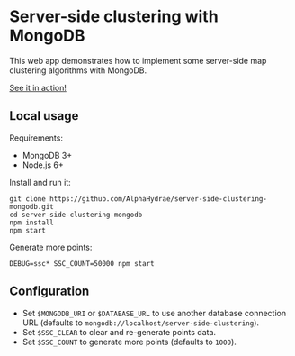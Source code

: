 # Server-side clustering with MongoDB

This web app demonstrates how to implement some server-side map clustering algorithms with MongoDB.

[See it in action!](https://ssc-mongodb.herokuapp.com/)



## Local usage

Requirements:

* MongoDB 3+
* Node.js 6+

Install and run it:

    git clone https://github.com/AlphaHydrae/server-side-clustering-mongodb.git
    cd server-side-clustering-mongodb
    npm install
    npm start

Generate more points:

    DEBUG=ssc* SSC_COUNT=50000 npm start



## Configuration

* Set `$MONGODB_URI` or `$DATABASE_URL` to use another database connection URL (defaults to `mongodb://localhost/server-side-clustering`).
* Set `$SSC_CLEAR` to clear and re-generate points data.
* Set `$SSC_COUNT` to generate more points (defaults to `1000`).
